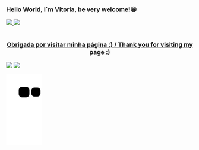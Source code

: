 ### Hello World, I´m Vitoria, be very welcome!😁

 <div>
  <a href="https://github.com/lixiieux">
  <img height="180em" src="https://github-readme-stats.vercel.app/api?username=lixiieux&show_icons=true&theme=dracula&include_all_commits=true&count_private=true"/>
  <img height="180em" src="https://github-readme-stats.vercel.app/api/top-langs/?username=lixiieux&layout=compact&langs_count=16&theme=dracula"/>
</div>
<div style="display: inline_block"><br>
<h3 align="center"> Obrigada por visitar minha página :) / Thank you for visiting my page :) </h3>
</div>
<div> 
  <a href = "mailto:vi.santana0@hotmail.com"><img src="https://img.shields.io/badge/-Gmail-%23333?style=for-the-badge&logo=gmail&logoColor=white" target="_blank"></a>
  <a href="https://www.linkedin.com/in/vitoria-albertina-ribeiro-de-santana-6730241aa?utm_source=share&utm_campaign=share_via&utm_content=profile&utm_medium=android_app" target="_blank"><img src="https://img.shields.io/badge/-LinkedIn-%230077B5?style=for-the-badge&logo=linkedin&logoColor=white" target="_blank"></a> 
 
  ![Snake animation](https://github.com/rafaballerini/rafaballerini/blob/output/github-contribution-grid-snake.svg)
 
</div>
